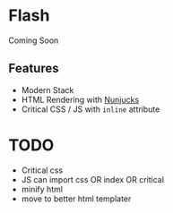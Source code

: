 # Flash #

Coming Soon

## Features
- Modern Stack
- HTML Rendering with [Nunjucks](https://mozilla.github.io/nunjucks/)
- Critical CSS / JS with `inline` attribute


# TODO
- Critical css
- JS can import css OR index OR critical
- minify html
- move to better html templater